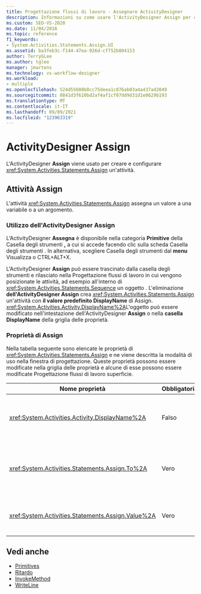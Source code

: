 ```yaml
---
title: Progettazione flussi di lavoro - Assegnare ActivityDesigner
description: Informazioni su come usare l'ActivityDesigner Assign per creare e configurare un'attività Assign e su come l'attività Assign assegna un valore a una variabile o a un argomento.
ms.custom: SEO-VS-2020
ms.date: 11/04/2016
ms.topic: reference
f1_keywords:
- System.Activities.Statements.Assign.UI
ms.assetid: ba3feb3c-f144-47ea-926d-cf752b804153
author: TerryGLee
ms.author: tglee
manager: jmartens
ms.technology: vs-workflow-designer
ms.workload:
- multiple
ms.openlocfilehash: 524d55608b8cc75deea1c876ab03a4a437ad2049
ms.sourcegitcommit: 0841d3f610bd2af4af1cf07dd9d31d1e0629b193
ms.translationtype: MT
ms.contentlocale: it-IT
ms.lasthandoff: 09/09/2021
ms.locfileid: "123963319"
---
```

# <a name="assign-activity-designer"></a>ActivityDesigner Assign

L'ActivityDesigner **Assign** viene usato per creare e configurare <xref:System.Activities.Statements.Assign> un'attività.

## <a name="the-assign-activity"></a>Attività Assign

L'attività <xref:System.Activities.Statements.Assign> assegna un valore a una variabile o a un argomento.

### <a name="using-the-assign-activity-designer"></a>Utilizzo dell'ActivityDesigner Assign

L'ActivityDesigner **Assegna** è disponibile nella categoria **Primitive** della Casella  degli strumenti **,** a  cui si accede facendo clic sulla scheda Casella degli strumenti . In alternativa, scegliere Casella degli strumenti dal **menu** Visualizza o CTRL+ALT+X.

L'ActivityDesigner **Assign** può essere  trascinato dalla casella degli strumenti e rilasciato nella Progettazione flussi di lavoro in cui vengono posizionate le attività, ad esempio all'interno di <xref:System.Activities.Statements.Sequence> un oggetto . L'eliminazione **dell'ActivityDesigner Assign** crea <xref:System.Activities.Statements.Assign> un'attività con **il valore predefinito DisplayName** di Assign. <xref:System.Activities.Activity.DisplayName%2A>L'oggetto può essere modificato nell'intestazione dell'ActivityDesigner **Assign** o nella **casella DisplayName** della griglia delle proprietà.

### <a name="the-assign-properties"></a>Proprietà di Assign

Nella tabella seguente sono elencate le proprietà di <xref:System.Activities.Statements.Assign> e ne viene descritta la modalità di uso nella finestra di progettazione. Queste proprietà possono essere modificate nella griglia delle proprietà e alcune di esse possono essere modificate Progettazione flussi di lavoro superficie.

|Nome proprietà|Obbligatoria|Utilizzo|
|-|--------------|-|
|<xref:System.Activities.Activity.DisplayName%2A>|Falso|Nome descrittivo dell'attività <xref:System.Activities.Statements.Assign>. L'impostazione predefinita è Assign. Sebbene non sia obbligatorio specificare il valore di <xref:System.Activities.Activity.DisplayName%2A>, è consigliabile farlo.|
|<xref:System.Activities.Statements.Assign.To%2A>|Vero|La variabile o l'argomento cui è assegnata la proprietà <xref:System.Activities.Statements.Assign.Value%2A>. Il valore deve essere un identificatore Visual Basic valido. Per impostare la proprietà, digitare un Visual Basic  nella casella A dell'ActivityDesigner **Assign** o nella griglia delle proprietà.|
|<xref:System.Activities.Statements.Assign.Value%2A>|Vero|Valore assegnato alla variabile. Per impostare , digitare un'Visual Basic nella casella Valore <xref:System.Activities.Statements.Assign.Value%2A> dell'ActivityDesigner **Assegna** o nella griglia delle proprietà. |

## <a name="see-also"></a>Vedi anche

- [Primitives](../workflow-designer/primitives-activity-designers.md)
- [Ritardo](../workflow-designer/delay-activity-designer.md)
- [InvokeMethod](../workflow-designer/invokemethod-activity-designer.md)
- [WriteLine](../workflow-designer/writeline-activity-designer.md)
